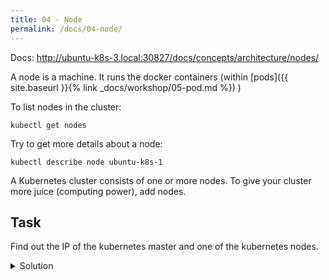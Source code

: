 ```yaml
---
title: 04 - Node
permalink: /docs/04-node/
---
```


Docs: http://ubuntu-k8s-3.local:30827/docs/concepts/architecture/nodes/

A node is a machine. It runs the docker containers (within
[pods]({{ site.baseurl }}{% link _docs/workshop/05-pod.md %})
)

To list nodes in the cluster:

`kubectl get nodes`

Try to get more details about a node:

`kubectl describe node ubuntu-k8s-1`

A Kubernetes cluster consists of one or more nodes. To give your cluster more juice (computing power), add
nodes.

## Task

Find out the IP of the kubernetes master and one of the kubernetes nodes.

<details>
 <summary>Solution</summary>
 <div markdown="1">

### Solution 1: kubectl get node

OK, let's find the master:

`kubectl get nodes`

The node with ROLES "master" seems to be the master. Let's find its IP.

`kubectl get node ubuntu-k8s-1 -o yaml`

Among the output, I see:
```
  addresses:
  - address: 192.168.1.29
```

So, that's the ip.

### Solution 2: kubectl describe node

`kubectl describe node ubuntu-k8s-1`

Here I see this line:

`flannel.alpha.coreos.com/public-ip=192.168.1.29`

It's a bit more cryptic than the output for `kubectl get node`, but we include this solution so you know
that `kubectl describe` can provide info about a node (or any resource, like `kubectl get pod my-pod`).
`kubectl describe` usually gathers information from more sources (like "events") than just the YAML
description.

 </div>
</details>
